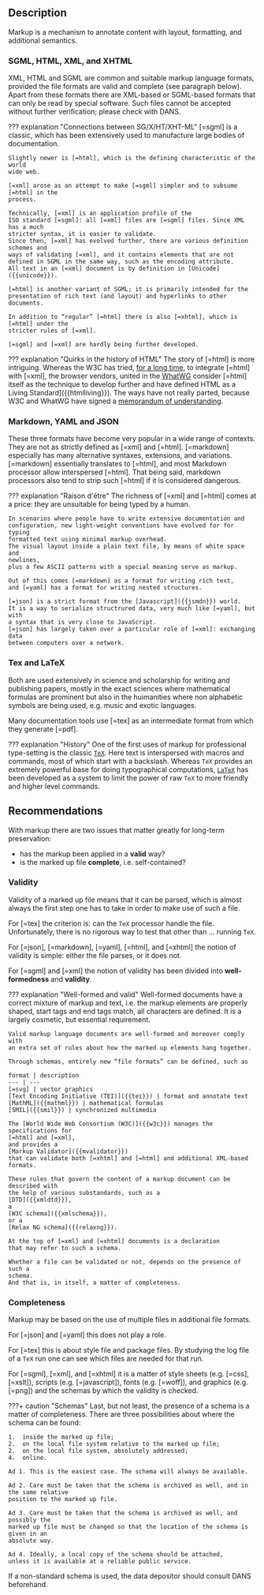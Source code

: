 ## Description

Markup is a mechanism to annotate content with layout, formatting, and
additional semantics.

### SGML, HTML, XML, and XHTML 

XML, HTML and SGML are common and suitable markup language formats, provided the
file formats are valid and complete (see paragraph below). Apart from these
formats there are XML-based or SGML-based formats that can only be read by
special software.
Such files cannot be accepted without further verification;
please check with DANS.

??? explanation "Connections between SG/X/HT/XHT-ML"
    [=sgml] is a classic, which has been extensively used to manufacture large
    bodies of documentation.

    Slightly newer is [=html], which is the defining characteristic of the world
    wide web.

    [=xml] arose as an attempt to make [=sgml] simpler and to subsume [=html] in the
    process.

    Technically, [=xml] is an application profile of the
    ISO standard [=sgml]: all [=xml] files are [=sgml] files. Since XML has a much
    stricter syntax, it is easier to validate.
    Since then, [=xml] has evolved further, there are various definition schemes and
    ways of validating [=xml], and it contains elements that are not
    defined in SGML in the same way, such as the encoding attribute.
    All text in an [=xml] document is by definition in [Unicode]({{unicode}}).

    [=html] is another variant of SGML; it is primarily intended for the
    presentation of rich text (and layout) and hyperlinks to other documents.

    In addition to “regular” [=html] there is also [=xhtml], which is [=html] under the
    stricter rules of [=xml].

    [=sgml] and [=xml] are hardly being further developed.

??? explanation "Quirks in the history of HTML"
    The story of [=html] is more intriguing.
    Whereas the W3C has tried,
    [for a long time]({{html52}}#introduction-history),
    to integrate [=html] with [=xml],
    the browser vendors, united in the
    [WhatWG]({{whatwg}}) consider [=html] itself as the technique to develop further and have
    defined HTML as a Living Standard]({{htmlliving}}).
    The ways have not really parted, because W3C and WhatWG have
    signed a [memorandum of understanding]({{w3cwhatwg}}).

### Markdown, YAML and JSON

These three formats have become very popular in a wide range of contexts.
They are not as strictly defined as [=xml] and [=html].
[=markdown] especially has many alternative syntaxes, extensions, and 
variations. [=markdown] essentially translates to [=html],
and most Markdown processor allow interspersed [=html].
That being said, markdown processors also tend to strip such [=html] if it is
considered dangerous.

??? explanation "Raison d'être"
    The richness of [=xml] and [=html] comes at a price:
    they are unsuitable for being typed by a human.

    In scenarios where people have to write extensive documentation and
    configuration, new light-weight conventions have evolved for for typing
    formatted text using minimal markup overhead.
    The visual layout inside a plain text file, by means of white space and
    newlines,
    plus a few ASCII patterns with a special meaning serve as markup.

    Out of this comes [=markdown] as a format for writing rich text,
    and [=yaml] has a format for writing nested structures.

    [=json] is a strict format from the [Javascript]({{jsmdn}}) world.
    It is a way to serialize structrured data, very much like [=yaml], but with
    a syntax that is very close to JavaScript.
    [=json] has largely taken over a particular role of [=xml]: exchanging data
    between computers over a network.

### Tex and LaTeX

Both are used extensively in science and scholarship for writing and publishing papers,
mostly in the exact sciences where mathematical formulas are prominent
but also in the huimanities where non alphabetic symbols are being used,
e.g. music and exotic languages.

Many documentation tools use [=tex] as an intermediate format from which they
generate [=pdf].

??? explanation "History"
    One of the first uses of markup for professional type-setting is the classic
    [`TeX`]({{tex}}).
    Here text is interspersed with macros and commands, most of which start with a
    backslash.
    Whereas `TeX` provides an extremely powerful base for doing typographical
    computations,
    [`LaTeX`]({{latex}}) has been developed as a system to limit the power of raw
    `TeX` to more friendly and higher level commands.

## Recommendations

With markup there are two issues that matter greatly for long-term preservation:

*   has the markup been applied in a **valid** way?
*   is the marked up file **complete**, i.e. self-contained?

### Validity

Validity of a marked up file means that it can be parsed, which is almost always
the first step one has to take in order to make use of such a file.

For [=tex] the criterion is: can the `TeX` processor handle the file.
Unfortunately, there is no rigorous way to test that other than ... running
`TeX`.

For [=json], [=markdown], [=yaml], [=html], and [=xhtml]
the notion of validity is simple: either the file
parses, or it does not.

For [=sgml] and [=xml] the notion of validity has been divided into **well-formedness** and
**validity**.

??? explanation "Well-formed and valid"
    Well-formed documents have a correct mixture of markup and text, i.e. the markup
    elements are properly shaped, start tags and end tags match, all characters are
    defined. It is a largely cosmetic, but essential requirement.

    Valid markup language documents are well-formed and moreover comply with
    an extra set of rules about how the marked up elements hang together.

    Through schemas, entirely new “file formats” can be defined, such as

    format | description
    --- | ---
    [=svg] | vector graphics
    [Text Encoding Initiative (TEI)]({{tei}}) | format and annotate text
    [MathML]({{mathml}}) | mathematical formulas
    [SMIL]({{smil}}) | synchronized multimedia

    The [World Wide Web Consortium (W3C)]({{w3c}}) manages the specifications for
    [=html] and [=xml],
    and provides a
    [Markup Validator]({{mvalidator}})
    that can validate both [=xhtml] and [=html] and additional XML-based formats.

    These rules that govern the content of a markup document can be described with
    the help of various substandards, such as a
    [DTD]({{xmldtd}}),
    a 
    [W3C schema]({{xmlschema}}),
    or a
    [Relax NG schema]({{relaxng}}).

    At the top of [=xml] and [=xhtml] documents is a declaration
    that may refer to such a schema.

    Whether a file can be validated or not, depends on the presence of such a
    schema.
    And that is, in itself, a matter of completeness.

### Completeness

Markup may be based on the use of multiple files in additional file formats.

For [=json] and [=yaml] this does not play a role.

For [=tex] this is about style file and package files.
By studying the log file of a `TeX` run one can see which files are needed
for that run.

For [=sgml], [=xml], and [=xhtml] it is a matter
of style sheets (e.g. [=css], [=xslt]),
scripts (e.g. [=javascript]),
fonts (e.g. [=woff]),
and graphics (e.g. [=png])
and the schemas by which the validity is checked.

???+ caution "Schemas"
    Last, but not least, the presence of a schema is a matter of completeness.
    There are three possibilities about where the schema can be found:

    1.  inside the marked up file;
    2.  on the local file system relative to the marked up file;
    2.  on the local file system, absolutely addressed;
    4.  online.

    Ad 1. This is the easiest case. The schema will always be available.

    Ad 2. Care must be taken that the schema is archived as well, and in the same relative
    position to the marked up file.

    Ad 3. Care must be taken that the schema is archived as well, and possibly the
    marked up file must be changed so that the location of the schema is given in an
    absolute way.

    Ad 4. Ideally, a local copy of the schema should be attached,
    unless it is available at a reliable public service. 

If a non-standard schema is used, the data depositor should consult DANS beforehand.

